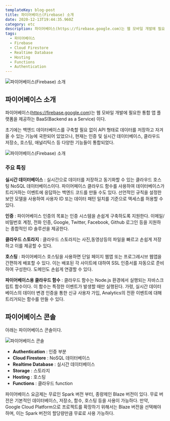```yaml
---
templateKey: blog-post
title: 파이어베이스(Firebase) 소개
date: 2020-12-13T19:44:35.960Z
category: etc
description: 파이어베이스(https://firebase.google.com)는 웹 모바일 개발에 필요한 통합 앱 플랫폼을 제공하는 BaaS(Backend as a Service) 이다. 초기에는 백엔드 데이터베이스를 구축할 필요 없이 API 형태로 데이터를 저장하고 자겨올 수 있는 기능에 국한되어 있었으나, 현재는 인증 및 실시간 데이터베이스, 클라우드 저장소, 호스팅, 애널리틱스 등 다양한 기능들이 통합되었다.
tags:
  - 파이어베이스
  - Firebase
  - Cloud Firestore
  - Realtime Database
  - Hosting
  - Functions
  - Authentication
---
```


![파이어베이스(Firebase) 소개](/assets/logo-standard.png "파이어베이스(Firebase) 소개")

## 파이어베이스 소개

파이어베이스(https://firebase.google.com)는 웹 모바일 개발에 필요한 통합 앱 플랫폼을 제공하는 BaaS(Backend as a Service) 이다.

초기에는 백엔드 데이터베이스를 구축할 필요 없이 API 형태로 데이터를 저장하고 자겨올 수 있는 기능에 국한되어 있었으나, 현재는 인증 및 실시간 데이터베이스, 클라우드 저장소, 호스팅, 애널리틱스 등 다양한 기능들이 통합되었다.

![파이어베이스(Firebase) 소개](/assets/firebase.jpg "파이어베이스(Firebase) 소개")

### 주요 특징

**실시간 데이터베이스** : 실시간으로 데이터를 저장하고 동기화할 수 있는 클라우드 호스팅 NoSQL 데이터베이스이다. 파이어페이스 클라우드 함수를 사용하여 데이터베이스가 트리거하는 이벤트에 응답하는 백엔드 코드를 만들 수도 있다. 선언적인 규칙을 설정한 보안 모델을 사용하여 사용자 ID 또는 데이터 패턴 일치를 기준으로 액세스를 허용할 수 있다.

**인증** : 파이어베이스 인증의 목표는 인증 시스템을 손쉽게 구축하도록 지원한다. 이메일/비밀번호 계정, 전화 인증, Google, Twitter, Facebook, Github 로그인 등을 지원하는 종합적인 ID 솔루션을 제공한다.

**클라우드 스토라지** : 클라우드 스토라지는 사진,동영상등의 파일을 빠르고 손쉽게 저장하고 이를 제공할 수 있다.

**호스팅** : 파이어베이스 호스팅을 사용하면 단일 페이지 웹앱 또는 프로그레시브 웹앱을 간편하게 배포할 수 있다. 이는 배포된 각 사이트에 대하여 SSL 인증서를 자동으로 준비하여 구성한다. 도메인도 손쉽게 연결할 수 있다.

**파이어베이스용 클라우드 함수** : 클라우드 함수는 Node.js 환경에서 실행되는 자바스크립트 함수이다. 이 함수는 특정한 이벤트가 발생할 때만 실행된다. 가령, 실시간 데이터베이스의 데이터 변경 인증을 통한 신규 사용자 가입, Analytics의 전환 이벤트에 대해 트리거되는 함수를 만들 수 있다.

## 파이어베이스 콘솔

아래는 파이어베이스 콘솔이다.

![파이어베이스 콘솔](/assets/파이어베이스-콘솔.jpg "파이어베이스 콘솔")

- **Authentication** : 인증 부분
- **Cloud Firestore** : NoSQL 데이터베이스
- **Realtime Database** : 실시간 데이터베이스
- **Storage** : 스토라지
- **Hosting** : 호스팅
- **Functions** : 클라우드 function

파이어베이스 요금제는 무료인 Spark 버전 부터, 종량제인 Blaze 버전이 있다. 무료 버전은 기본적인 데이터베이스, 저장소, 함수, 호스팅 등을 사용이 가능하다. 만약, Google Cloud Platform으로 프로젝트를 확장하기 위해서는 Blaze 버전을 선택해야 하며, 이는 Spark 버전의 할당량만큼 무료로 사용 가능하다.
